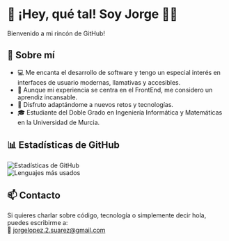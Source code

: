 # 👋 ¡Hey, qué tal! Soy Jorge 👨‍💻  

Bienvenido a mi rincón de GitHub!

## 🚀 Sobre mí  
- 💻 Me encanta el desarrollo de software y tengo un especial interés en interfaces de usuario modernas, llamativas y accesibles.  
- 🎨 Aunque mi experiencia se centra en el FrontEnd, me considero un aprendiz incansable.
- 🔄 Disfruto adaptándome a nuevos retos y tecnologías.
- 🎓 Estudiante del Doble Grado en Ingeniería Informática y Matemáticas en la Universidad de Murcia.  

## 📊 Estadísticas de GitHub  
![Estadísticas de GitHub](https://github-readme-stats.vercel.app/api?username=jorgelopezzz&show_icons=true&theme=radical)  
![Lenguajes más usados](https://github-readme-stats.vercel.app/api/top-langs/?username=jorgelopezzz&layout=compact&theme=radical)  

## 📫 Contacto  
Si quieres charlar sobre código, tecnología o simplemente decir hola, puedes escribirme a:  
📩 jorgelopez.2.suarez@gmail.com
